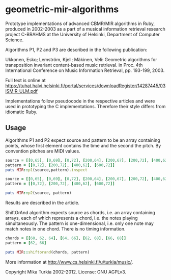 geometric-mir-algorithms
========================

Prototype implementations of advanced CBMR/MIR algorithms in Ruby, produced in 2002-2003 as a part of a musical information retrieval research project C-BRAHMS at the University of Helsinki, Department of Computer Science.

Algorithms P1, P2 and P3 are described in the following publication: 

Ukkonen, Esko; Lemström, Kjell; Mäkinen, Veli:
Geometric algorithms for transposition invariant content-based music retrieval. 
in Proc. 4th International Conference on Music Information Retrieval, pp. 193-199, 2003.

Full text is online at https://tuhat.halvi.helsinki.fi/portal/services/downloadRegister/14287445/03ISMIR_ULM.pdf

Implementations follow pseudocode in the respective articles and were used in prototyping the C implementations.
Therefore their style differs from idiomatic Ruby. 

Usage
-----

Algorithms P1 and P2 expect source and pattern to be an array containing points, whose first element contains the time and the second the pitch. 
By convention pitches are MIDI values. 

```ruby
source = [[0,65], [0,69], [0,72], [200,64], [200,67], [200,72], [400,62],[400,65],[600,60],[600,64],[600,72],[99999,99999]]
pattern = [[0,72], [200,72], [400,62], [600,72]]
puts MIR::p1(source,pattern).inspect
```

```ruby
source = [[0,65], [0,69], [0,72], [200,64], [200,67], [200,72], [400,62],[400,65],[600,60],[600,64],[600,72]]
pattern = [[0,72], [200,72], [400,62], [600,72]]

puts MIR::p2(source, pattern)
```

Results are described in the article. 

ShiftOrAnd algorithm expects source as chords, i.e. an array containing arrays, each of which represents a chord, i.e. the notes playing simultaneously. 
The pattern is one-dimensional, i.e. only one note may match notes in one chord. There is no timing information. 

```ruby
chords = [[60, 62, 64], [64, 66], [62, 68], [66, 68]]
pattern = [62, 66]

puts MIR::shiftorand(chords, pattern)
```


More information at http://www.cs.helsinki.fi/u/turkia/music/. 

Copyright Mika Turkia 2002-2012.
License: GNU AGPLv3. 
